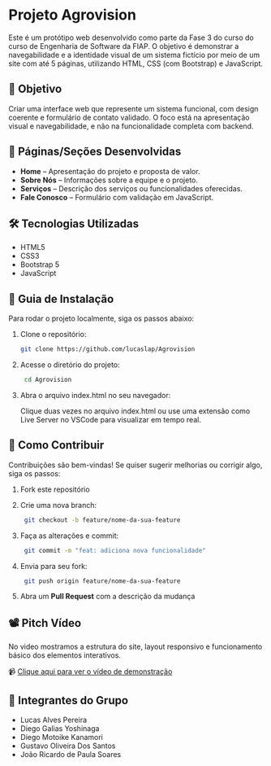 # Projeto Agrovision

Este é um protótipo web desenvolvido como parte da Fase 3 do curso do curso de Engenharia de Software da FIAP. O objetivo é demonstrar a navegabilidade e a identidade visual de um sistema fictício por meio de um site com até 5 páginas, utilizando HTML, CSS (com Bootstrap) e JavaScript.

## 📌 Objetivo

Criar uma interface web que represente um sistema funcional, com design coerente e formulário de contato validado. O foco está na apresentação visual e navegabilidade, e não na funcionalidade completa com backend.

## 🧩 Páginas/Seções Desenvolvidas

- **Home** – Apresentação do projeto e proposta de valor.
- **Sobre Nós** – Informações sobre a equipe e o projeto.
- **Serviços** – Descrição dos serviços ou funcionalidades oferecidas.
- **Fale Conosco** – Formulário com validação em JavaScript.

## 🛠️ Tecnologias Utilizadas

- HTML5
- CSS3
- Bootstrap 5
- JavaScript

## 🧪 Guia de Instalação

Para rodar o projeto localmente, siga os passos abaixo:

1. Clone o repositório:
   ```bash
   git clone https://github.com/lucaslap/Agrovision

2. Acesse o diretório do projeto:
   ```bash
    cd Agrovision

3. Abra o arquivo index.html no seu navegador:

    Clique duas vezes no arquivo index.html ou use uma extensão como Live Server no VSCode para visualizar em tempo real.

## 🤝 Como Contribuir

Contribuições são bem-vindas! Se quiser sugerir melhorias ou corrigir algo, siga os passos:

1. Fork este repositório
   
2. Crie uma nova branch:
   ```bash
    git checkout -b feature/nome-da-sua-feature

3. Faça as alterações e commit:
   ```bash
    git commit -m "feat: adiciona nova funcionalidade"

4. Envia para seu fork:
   ```bash
    git push origin feature/nome-da-sua-feature

5. Abra um **Pull Request** com a descrição da mudança

## 📽️ Pitch Vídeo

No video mostramos a estrutura do site, layout responsivo e funcionamento básico dos elementos interativos.

📹 [Clique aqui para ver o vídeo de demonstração](https://youtu.be/KHW60BkhiLw )


## 👥 Integrantes do Grupo

- Lucas Alves Pereira
- Diego Galias Yoshinaga
- Diego Motoike Kanamori
- Gustavo Oliveira Dos Santos
- João Ricardo de Paula Soares
